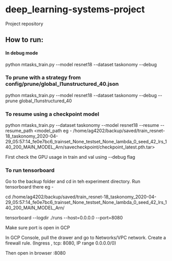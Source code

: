 # deep_learning-systems-project
Project repository

## How to run:

#### In debug mode
python mtasks_train.py --model resnet18 --dataset taskonomy --debug

### To prune with a strategy from config/prune/global_l1unstructured_40.json
python mtasks_train.py --model resnet18 --dataset taskonomy --debug --prune global_l1unstructured_40

### To resume using a checkpoint model
python mtasks_train.py --dataset taskonomy --model resnet18 --resume --resume_path <model_path eg - /home/ag4202/backup/saved/train_resnet-18_taskonomy_2020-04-29_05:57:14_fe0e7bc6_trainset_None_testset_None_lambda_0_seed_42_lrs_140_200_MAIN_MODEL_Arn/savecheckpoint/checkpoint_latest.pth.tar>

First check the GPU usage in train and val using --debug flag

### To run tensorboard
Go to the backup folder and cd in teh experiment directory. Run tensorboard there
eg - 

cd /home/ag4202/backup/saved/train_resnet-18_taskonomy_2020-04-29_05:57:14_fe0e7bc6_trainset_None_testset_None_lambda_0_seed_42_lrs_140_200_MAIN_MODEL_Arn/

tensorboard --logdir ./runs --host=0.0.0.0 --port=8080

Make sure port is open in GCP

In GCP Console, pull the drawer and go to Networks/VPC network. Create a firewall rule. (Ingress , tcp: 8080, IP range 0.0.0.0/0)

Then open in browser <instance IP>
:8080
